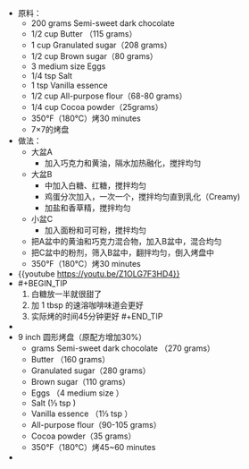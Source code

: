 - 原料：
	- 200 grams Semi-sweet dark chocolate
	- 1/2 cup Butter （115 grams）
	- 1 cup Granulated sugar（208 grams）
	- 1/2 cup Brown sugar（80 grams）
	- 3 medium size Eggs
	- 1/4 tsp Salt
	- 1 tsp Vanilla essence
	- 1/2 cup All-purpose flour（68-80 grams）
	- 1/4 cup Cocoa powder（25grams）
	- 350°F（180°C）烤30 minutes
	- 7×7的烤盘
- 做法：
	- 大盆A
		- 加入巧克力和黄油，隔水加热融化，搅拌均匀
	- 大盆B
		- 中加入白糖、红糖，搅拌均匀
		- 鸡蛋分次加入，一次一个，搅拌均匀直到乳化（Creamy)
		- 加盐和香草精，搅拌均匀
	- 小盆C
		- 加入面粉和可可粉，搅拌均匀
	- 把A盆中的黄油和巧克力混合物，加入B盆中，混合均匀
	- 把C盆中的粉剂，筛入B盆中，翻拌均匀，倒入烤盘中
	- 350°F（180°C）烤30 minutes
- {{youtube https://youtu.be/Z1OLG7F3HD4}}
- #+BEGIN_TIP
  1. 白糖放一半就很甜了
  2. 加 1 tbsp 的速溶咖啡味道会更好
  3. 实际烤的时间45分钟更好
  #+END_TIP
-
- 9 inch 圆形烤盘（原配方增加30%）
	- grams Semi-sweet dark chocolate （270 grams）
	- Butter （160 grams）
	- Granulated sugar（280 grams）
	- Brown sugar（110 grams）
	- Eggs （4 medium size ）
	- Salt (⅓ tsp )
	- Vanilla essence （1⅓ tsp ）
	- All-purpose flour（90-105 grams）
	- Cocoa powder（35 grams）
	- 350°F（180°C）烤45~60 minutes
-